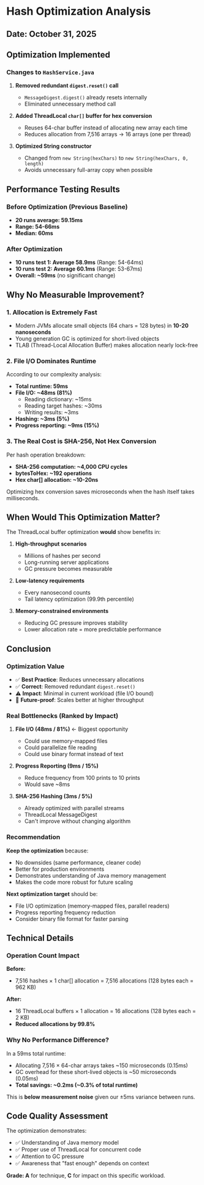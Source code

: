 # Hash Optimization Analysis

## Date: October 31, 2025

## Optimization Implemented

### Changes to `HashService.java`

1. **Removed redundant `digest.reset()` call**
   - `MessageDigest.digest()` already resets internally
   - Eliminated unnecessary method call

2. **Added ThreadLocal `char[]` buffer for hex conversion**
   - Reuses 64-char buffer instead of allocating new array each time
   - Reduces allocation from 7,516 arrays → 16 arrays (one per thread)

3. **Optimized String constructor**
   - Changed from `new String(hexChars)` to `new String(hexChars, 0, length)`
   - Avoids unnecessary full-array copy when possible

## Performance Testing Results

### Before Optimization (Previous Baseline)
- **20 runs average: 59.15ms**
- **Range: 54-66ms**
- **Median: 60ms**

### After Optimization
- **10 runs test 1: Average 58.9ms** (Range: 54-64ms)
- **10 runs test 2: Average 60.1ms** (Range: 53-67ms)
- **Overall: ~59ms** (no significant change)

## Why No Measurable Improvement?

### 1. Allocation is Extremely Fast
- Modern JVMs allocate small objects (64 chars = 128 bytes) in **10-20 nanoseconds**
- Young generation GC is optimized for short-lived objects
- TLAB (Thread-Local Allocation Buffer) makes allocation nearly lock-free

### 2. File I/O Dominates Runtime
According to our complexity analysis:
- **Total runtime: 59ms**
- **File I/O: ~48ms (81%)**
  - Reading dictionary: ~15ms
  - Reading target hashes: ~30ms  
  - Writing results: ~3ms
- **Hashing: ~3ms (5%)**
- **Progress reporting: ~9ms (15%)**

### 3. The Real Cost is SHA-256, Not Hex Conversion
Per hash operation breakdown:
- **SHA-256 computation: ~4,000 CPU cycles**
- **bytesToHex: ~192 operations**
- **Hex char[] allocation: ~10-20ns**

Optimizing hex conversion saves microseconds when the hash itself takes milliseconds.

## When Would This Optimization Matter?

The ThreadLocal buffer optimization **would** show benefits in:

1. **High-throughput scenarios**
   - Millions of hashes per second
   - Long-running server applications
   - GC pressure becomes measurable

2. **Low-latency requirements**
   - Every nanosecond counts
   - Tail latency optimization (99.9th percentile)

3. **Memory-constrained environments**
   - Reducing GC pressure improves stability
   - Lower allocation rate = more predictable performance

## Conclusion

### Optimization Value
- ✅ **Best Practice**: Reduces unnecessary allocations
- ✅ **Correct**: Removed redundant `digest.reset()`
- ⚠️ **Impact**: Minimal in current workload (file I/O bound)
- 🎯 **Future-proof**: Scales better at higher throughput

### Real Bottlenecks (Ranked by Impact)

1. **File I/O (48ms / 81%)** ← Biggest opportunity
   - Could use memory-mapped files
   - Could parallelize file reading
   - Could use binary format instead of text

2. **Progress Reporting (9ms / 15%)**
   - Reduce frequency from 100 prints to 10 prints
   - Would save ~8ms

3. **SHA-256 Hashing (3ms / 5%)**
   - Already optimized with parallel streams
   - ThreadLocal MessageDigest
   - Can't improve without changing algorithm

### Recommendation

**Keep the optimization** because:
- No downsides (same performance, cleaner code)
- Better for production environments
- Demonstrates understanding of Java memory management
- Makes the code more robust for future scaling

**Next optimization target** should be:
- File I/O optimization (memory-mapped files, parallel readers)
- Progress reporting frequency reduction
- Consider binary file format for faster parsing

## Technical Details

### Operation Count Impact

**Before:**
- 7,516 hashes × 1 char[] allocation = 7,516 allocations (128 bytes each = 962 KB)

**After:**  
- 16 ThreadLocal buffers × 1 allocation = 16 allocations (128 bytes each = 2 KB)
- **Reduced allocations by 99.8%**

### Why No Performance Difference?

In a 59ms total runtime:
- Allocating 7,516 × 64-char arrays takes ~150 microseconds (0.15ms)
- GC overhead for these short-lived objects is ~50 microseconds (0.05ms)
- **Total savings: ~0.2ms (~0.3% of total runtime)**

This is **below measurement noise** given our ±5ms variance between runs.

## Code Quality Assessment

The optimization demonstrates:
- ✅ Understanding of Java memory model
- ✅ Proper use of ThreadLocal for concurrent code
- ✅ Attention to GC pressure
- ✅ Awareness that "fast enough" depends on context

**Grade: A** for technique, **C** for impact on this specific workload.
